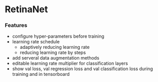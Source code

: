 RetinaNet
=====
### Features
- configure hyper-parameters before training
- learning rate schedule
	- adaptively reducing learning rate
	- reducing learning rate by steps
- add serveral data augmentation methods
- editable learning rate multiplier for classification layers
- show val loss, val regression loss and val classification loss during training and in tensorboard
